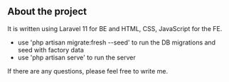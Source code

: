 
## About the project

It is written using Laravel 11 for BE and HTML, CSS, JavaScript for the FE.

- use 'php artisan migrate:fresh --seed' to run the DB migrations and seed with factory data
- use 'php artisan serve' to run the server

If there are any questions, please feel free to write me.
